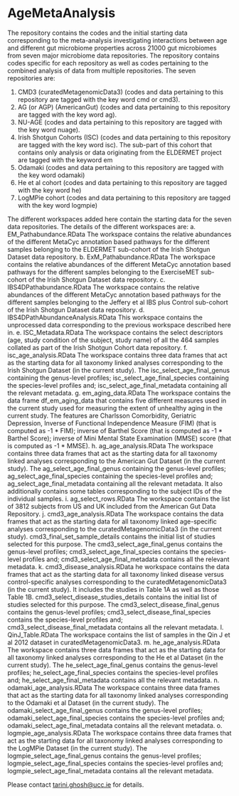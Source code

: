 # AgeMetaAnalysis
The repository contains the codes and the initial starting data corresponding to the meta-analysis investigating interactions between age and different gut microbiome properties across 21000 gut microbiomes from seven major microbiome data repositories. The repository contains codes specific for each repository as well as codes pertaining to the combined analysis of data from multiple repositories. The seven repositories are: 
1. CMD3 (curatedMetagenomicData3) (codes and data pertaining to this repository are tagged with the key word cmd or cmd3).
2. AG (or AGP) (AmericanGut) (codes and data pertaining to this repository are tagged with the key word ag).
3. NU-AGE (codes and data pertaining to this repository are tagged with the key word nuage).
4. Irish Shotgun Cohorts (ISC) (codes and data pertaining to this repository are tagged with the key word isc). The sub-part of this cohort that contains only analysis or data originating from the ELDERMET project are tagged with the keyword em
5. Odamaki (codes and data pertaining to this repository are tagged with the key word odamaki)
6. He et al cohort (codes and data pertaining to this repository are tagged with the key word he)
7. LogMPie cohort (codes and data pertaining to this repository are tagged with the key word logmpie)

The different workspaces added here contain the starting data for the seven data repositories.
The details of the different workspaces are:
a. EM_Pathabundance.RData
The workspace contains the relative abundances of the different MetaCyc annotation based pathways for the different samples belonging to the ELDERMET sub-cohort of the Irish Shotgun Dataset data repository.
b. ExM_Pathabundance.RData
The workspace contains the relative abundances of the different MetaCyc annotation based pathways for the different samples belonging to the ExerciseMET sub-cohort of the Irish Shotgun Dataset data repository.
c. IBS4DPathabundance.RData
The workspace contains the relative abundances of the different MetaCyc annotation based pathways for the different samples belonging to the Jeffery et al IBS plus Control sub-cohort of the Irish Shotgun Dataset data repository.
d. IBS4DPathAbundanceAnalysis.RData
This workspace contains the unprocessed data corresponding to the previous workspace described here in.
e. ISC_Metadata.RData
The workspace contains the select descriptors (age, study condition of the subject, study name) of all the 464 samples collated as part of the Irish Shotgun Cohort data repository.
f. isc_age_analysis.RData
The workspace contains three data frames that act as the starting data for all taxonomy linked analyses corresponding to the Irish Shotgun Dataset (in the current study). The isc_select_age_final_genus containing the genus-level profiles; isc_select_age_final_species containing the species-level profiles and; isc_select_age_final_metadata containing all the relevant metadata.
g. em_aging_data.RData
The workspace contains the data frame df_em_aging_data that contains five different measures used in the current study used for measuring the extent of unhealthy aging in the current study. The features are Charlsson Comorbidity, Geriatric Depression, Inverse of Functional Independence Measure (FIM) (that is computed as -1 * FIM); inverse of Barthel Score (that is computed as -1 * Barthel Score); inverse of Mini Mental State Examination (MMSE) score (that is computed as -1 * MMSE).
h. ag_age_analysis.RData
The workspace contains three data frames that act as the starting data for all taxonomy linked analyses corresponding to the American Gut Dataset (in the current study). The ag_select_age_final_genus containing the genus-level profiles; ag_select_age_final_species containing the species-level profiles and; ag_select_age_final_metadata containing all the relevant metadata. It also additionally contains some tables corresponding to the subject IDs of the individual samples.
i. ag_select_rows.RData
The workspace contains the list of 3812 subjects from US and UK included from the American Gut Data Repository.
j. cmd3_age_analysis.RData
The workspace contains the data frames that act as the starting data for all taxonomy linked age-specific analyses corresponding to the curatedMetagenomicData3 (in the current study). cmd3_final_set_sample_details contains the initial list of studies selected for this purpose. The cmd3_select_age_final_genus contains the genus-level profiles; cmd3_select_age_final_species contains the species-level profiles and; cmd3_select_age_final_metadata contains all the relevant metadata. 
k. cmd3_disease_analysis.RData
he workspace contains the data frames that act as the starting data for all taxonomy linked disease versus control-specific analyses corresponding to the curatedMetagenomicData3 (in the current study). It includes the studies in Table 1A as well as those Table 1B. cmd3_select_disease_studies_details contains the initial list of studies selected for this purpose. The cmd3_select_disease_final_genus contains the genus-level profiles; cmd3_select_disease_final_species contains the species-level profiles and; cmd3_select_disease_final_metadata contains all the relevant metadata. 
l. QinJ_Table.RData
The workspace contains the list of samples in the Qin J et al 2012 dataset in curatedMetagenomicData3.
m. he_age_analysis.RData
The workspace contains three data frames that act as the starting data for all taxonomy linked analyses corresponding to the He et al Dataset (in the current study). The he_select_age_final_genus contains the genus-level profiles; he_select_age_final_species contains the species-level profiles and; he_select_age_final_metadata contains all the relevant metadata. 
n. odamaki_age_analysis.RData
The workspace contains three data frames that act as the starting data for all taxonomy linked analyses corresponding to the Odamaki et al Dataset (in the current study). The odamaki_select_age_final_genus contains the genus-level profiles; odamaki_select_age_final_species contains the species-level profiles and; odamaki_select_age_final_metadata contains all the relevant metadata. 
o. logmpie_age_analysis.RData
The workspace contains three data frames that act as the starting data for all taxonomy linked analyses corresponding to the LogMPie Dataset (in the current study). The logmpie_select_age_final_genus contains the genus-level profiles; logmpie_select_age_final_species contains the species-level profiles and; logmpie_select_age_final_metadata contains all the relevant metadata.


Please contact tarini.ghosh@ucc.ie for details.

